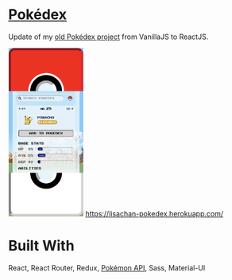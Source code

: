 # <a href="https://lisachan-pokedex.herokuapp.com/">Pokédex</a>
Update of my <a href="https://github.com/xlisachan/javascript_pokedex">old Pokédex project</a> from VanillaJS to ReactJS.

<img width="30%" src="https://github.com/xlisachan/react_pokedex/blob/master/src/assets/images/Screen%20Shot%202020-04-06%20at%202.23.33%20PM.png?raw=true" alt="screenshot of Pokedex React project" />
<a href="https://lisachan-pokedex.herokuapp.com/">https://lisachan-pokedex.herokuapp.com/</a>

# Built With
React, React Router, Redux, <a href="https://pokeapi.co/">Pokémon API</a>, Sass, Material-UI
